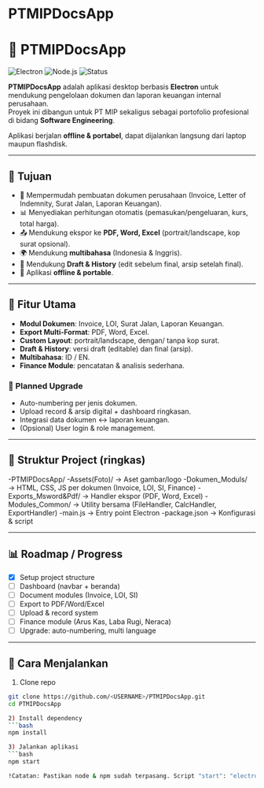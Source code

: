 # PTMIPDocsApp
# 📑 PTMIPDocsApp

![Electron](https://img.shields.io/badge/Electron-25.0-blue?logo=electron&logoColor=white)
![Node.js](https://img.shields.io/badge/Node.js-18-green?logo=node.js&logoColor=white)
![Status](https://img.shields.io/badge/Status-In%20Development-orange)

**PTMIPDocsApp** adalah aplikasi desktop berbasis **Electron** untuk mendukung pengelolaan dokumen dan laporan keuangan internal perusahaan.  
Proyek ini dibangun untuk PT MIP sekaligus sebagai portofolio profesional di bidang **Software Engineering**.

Aplikasi berjalan **offline & portabel**, dapat dijalankan langsung dari laptop maupun flashdisk.

---

## 🎯 Tujuan
- 📂 Mempermudah pembuatan dokumen perusahaan (Invoice, Letter of Indemnity, Surat Jalan, Laporan Keuangan).
- 📊 Menyediakan perhitungan otomatis (pemasukan/pengeluaran, kurs, total harga).
- 📤 Mendukung ekspor ke **PDF, Word, Excel** (portrait/landscape, kop surat opsional).
- 🌍 Mendukung **multibahasa** (Indonesia & Inggris).
- 📝 Mendukung **Draft & History** (edit sebelum final, arsip setelah final).
- 💾 Aplikasi **offline & portable**.

---

## 🚀 Fitur Utama
- **Modul Dokumen**: Invoice, LOI, Surat Jalan, Laporan Keuangan.
- **Export Multi-Format**: PDF, Word, Excel.
- **Custom Layout**: portrait/landscape, dengan/ tanpa kop surat.
- **Draft & History**: versi draft (editable) dan final (arsip).
- **Multibahasa**: ID / EN.
- **Finance Module**: pencatatan & analisis sederhana.

### 🧭 Planned Upgrade
- Auto-numbering per jenis dokumen.
- Upload record & arsip digital + dashboard ringkasan.
- Integrasi data dokumen ↔ laporan keuangan.
- (Opsional) User login & role management.

---

## 📂 Struktur Project (ringkas)
-PTMIPDocsApp/
-Assets(Foto)/ → Aset gambar/logo
-Dokumen_Moduls/ → HTML, CSS, JS per dokumen (Invoice, LOI, SI, Finance)
-Exports_Msword&Pdf/ → Handler ekspor (PDF, Word, Excel)
-Modules_Common/ → Utility bersama (FileHandler, CalcHandler, ExportHandler)
-main.js → Entry point Electron
-package.json → Konfigurasi & script

---

## 📊 Roadmap / Progress
- [x] Setup project structure
- [ ] Dashboard (navbar + beranda)
- [ ] Document modules (Invoice, LOI, SI)
- [ ] Export to PDF/Word/Excel
- [ ] Upload & record system
- [ ] Finance module (Arus Kas, Laba Rugi, Neraca)
- [ ] Upgrade: auto-numbering, multi language

---

## 🔧 Cara Menjalankan
1) Clone repo  
```bash
git clone https://github.com/<USERNAME>/PTMIPDocsApp.git
cd PTMIPDocsApp

2) Install dependency
```bash
npm install

3) Jalankan aplikasi
```bash
npm start

!Catatan: Pastikan node & npm sudah terpasang. Script "start": "electron ." ada di package.json.




























